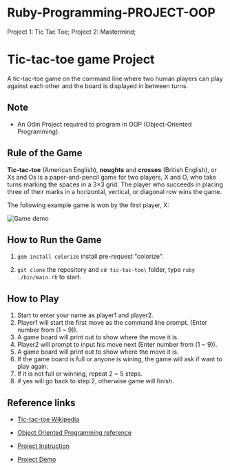 # Ruby-Programming-PROJECT-OOP
 Project 1: Tic Tac Toe; 
  Project 2: Mastermind; 

  # Tic-tac-toe game Project

A tic-tac-toe game on the command line where two human players can play against each other and the board is displayed in between turns.

## Note

* An Odin Project required to program in OOP (Object-Oriented Programming).

## Rule of the Game

**Tic-tac-toe** (American English), **noughts** and **crosses** (British English), or Xs and Os is a paper-and-pencil game for two players, X and O, who take turns marking the spaces in a 3×3 grid. The player who succeeds in placing three of their marks in a horizontal, vertical, or diagonal row wins the game.

The following example game is won by the first player, X:

![Game demo](https://upload.wikimedia.org/wikipedia/commons/thumb/1/1b/Tic-tac-toe-game-1.svg/479px-Tic-tac-toe-game-1.svg.png)

## How to Run the Game

1. `gem install colorize` install pre-request "colorize".

2. `git clone` the repository and `cd tic-tac-toe\` folder, type `ruby ./bin/main.rb` to start.

## How to Play

1. Start to enter your name as player1 and player2.
2. Player1 will start the first move as the command line prompt. (Enter number from (1 ~ 9)).
3. A game board will print out to show where the move it is.
4. Player2 will prompt to input his move next (Enter number from (1 ~ 9)).
5. A game board will print out to show where the move it is.
6. If the game board is full or anyone is wining, the game will ask if want to play again.
7. If it is not full or winning, repeat 2 ~ 5 steps.
8. if yes will go back to step 2, otherwise game will finish.

## Reference links

* [Tic-tac-toe Wikipedia](https://en.wikipedia.org/wiki/Tic-tac-toe)

* [Object Oriented Programming reference](https://www.theodinproject.com/courses/ruby-programming/lessons/object-oriented-programming)
* [Project Instruction](https://www.theodinproject.com/courses/ruby-programming/lessons/oop)
* [Project Demo](https://repl.it/@islamfalguni/tic-tac-toe)

